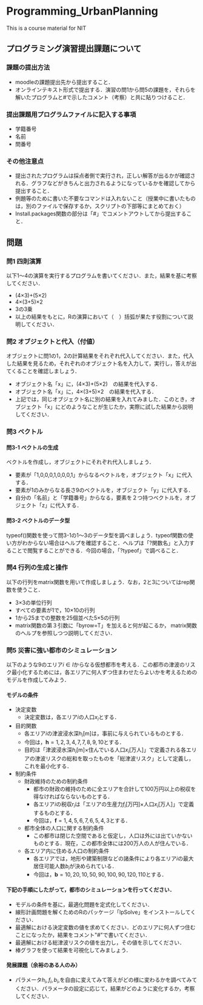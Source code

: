 # Programming_UrbanPlanning
This is a course material for NIT

## プログラミング演習提出課題について
### 課題の提出方法
* moodleの課題提出先から提出すること．
* オンラインテキスト形式で提出する．演習の問1から問5の課題を，それらを解いたプログラムと#で示したコメント（考察）と共に貼りつけること．

### 提出課題用プログラムファイルに記入する事項
* 学籍番号
* 名前
* 問番号

### その他注意点
* 提出されたプログラムは採点者側で実行され，正しい解答が出るかが確認される．グラフなどがきちんと出力されるようになっているかを確認してから提出すること．
* 例題等のために書いた不要なコマンドは入れないこと（授業中に書いたものは，別のファイルで保存するか，スクリプトの下部等にまとめておく）
* Install.packages関数の部分は「#」でコメントアウトしてから提出すること．

## 問題
### 問1 四則演算
以下1～4の演算を実行するプログラムを書いてください．また，結果を基に考察してください．
* (4×3)+(5×2)
* 4×(3+5)×2
* 3の3乗
* 以上の結果をもとに，Rの演算において（　）括弧が果たす役割について説明してください．

### 問2 オブジェクトと代入（付値）
オブジェクトに問1の1，2の計算結果をそれぞれ代入してください．また，代入した結果を見るため，それぞれのオブジェクト名を入力して，実行し，答えが出てくることを確認しましょう．
* オブジェクト名「x」に，(4×3)+(5×2)　の結果を代入する．
* オブジェクト名「x」に，4×(3+5)×2　の結果を代入する．
* 上記では，同じオブジェクト名に別の結果を入れてみました．このとき，オブジェクト「x」にどのようなことが生じたか，実際に試した結果から説明してください．

### 問3 ベクトル
#### 問3-1 ベクトルの生成
ベクトルを作成し，オブジェクトにそれぞれ代入しましょう．
* 要素が「1,0,0,0,1,0,0,0,1」からなるベクトルを，オブジェクト「x」に代入する．
* 要素が1のみからなる長さ9のベクトルを，オブジェクト「y」に代入する．
* 自分の「名前」と「学籍番号」からなる，要素を２つ持つベクトルを，オブジェクト「z」に代入する．

#### 問3-2 ベクトルのデータ型
typeof()関数を使って問3-1の1～3のデータ型を調べましょう．typeof関数の使い方がわからない場合はヘルプを確認すること．ヘルプは「?関数名」と入力することで閲覧することができる．今回の場合，「?typeof」で調べること．

### 問4 行列の生成と操作
以下の行列をmatrix関数を用いて作成しましょう．なお，2と3についてはrep関数を使うこと．
* 3×3の単位行列
* すべての要素が1で，10×10の行列
* 1から25までの整数を25個並べた5×5の行列
* matrix関数の第３引数に「byrow=T」を加えると何が起こるか， matrix関数のヘルプを参照しつつ説明してください．

### 問5 災害に強い都市のシミュレーション
以下のような9のエリア$i \in I$からなる仮想都市を考える．この都市の津波のリスク最小化するためには，各エリアに何人ずつ住まわせたらよいかを考えるためのモデルを作成してみよう．

#### モデルの条件
* 決定変数
    * 決定変数は，各エリア$i$の人口$x_i$とする．
* 目的関数
    * 各エリア$i$の津波浸水深$h_i$[m]は，事前に与えられているものとする．
    * 今回は，$\mathbf{h} = {1,2,3,4,7,7,8,9,10}$とする．
    * 目的は「津波浸水深$h_i$[m]×住んでいる人口$x_i$[万人]」で定義される各エリアの津波リスクの総和を取ったものを「総津波リスク」として定義し，これを最小化する．
* 制約条件
    * 財政維持のための制約条件
        * 都市の財政の維持のために全エリアを合計して100万円以上の税収を得なければならないものとする．
        * 各エリア$i$の税収$r_i$は「エリアの生産力$f_i$[万円]×人口$x_i$[万人]」で定義するものとする．
        * 今回は，$\mathbf{f} = {1,4,5,6,7,6,5,4,3}$とする．
    * 都市全体の人口に関する制約条件
        * この都市は閉じた空間であると仮定し，人口は外には出ていかないものとする．現在，この都市全体には200万人の人が住んでいる．
    * 各エリア内に住める人口の制約条件
        * 各エリアでは，地形や建築制限などの諸条件により各エリア$i$の最大居住可能人数$b_i$が決められている．
        * 今回は，$\mathbf{b} = {10,20,10,50,90,100,90,120,110}$とする．

#### 下記の手順にしたがって，都市のシミュレーションを行ってください．
* モデルの条件を基に，最適化問題を定式化してください．
* 線形計画問題を解くためのRのパッケージ「lpSolve」をインストールしてください．
* 最適解における決定変数の値を求めてください．どのエリアに何人ずつ住むことになったか，結果をコメント"#"で書いてください．
* 最適解における総津波リスクの値を出力し，その値を示してください．
* 棒グラフを使って結果を可視化してみましょう．

#### 発展課題（余裕のある人のみ）
* パラメータ$h_i, f_i, b_i,$を自由に変えてみて答えがどの様に変わるかを調べてみてください．パラメータの設定に応じて，結果がどのように変化するか，考察してください．


    
